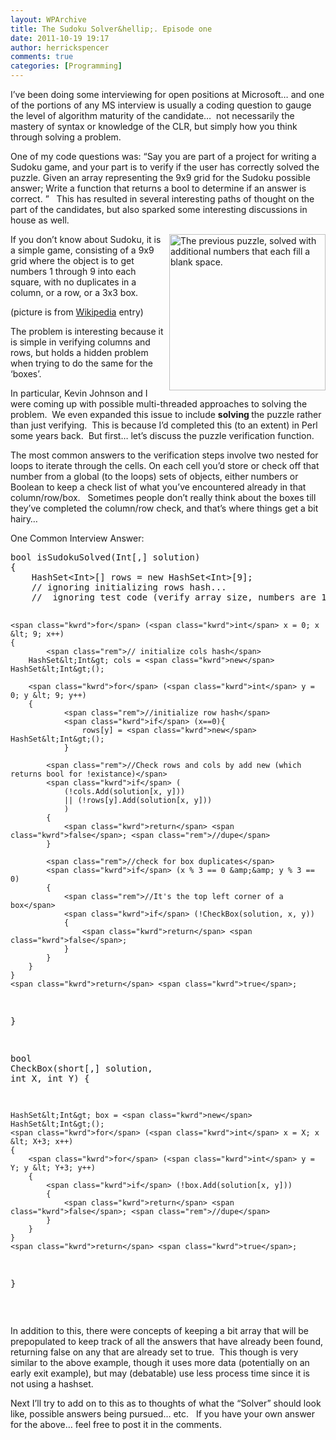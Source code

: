 ```yaml
---
layout: WPArchive
title: The Sudoku Solver&hellip;. Episode one
date: 2011-10-19 19:17
author: herrickspencer
comments: true
categories: [Programming]
---
```

<p>I’ve been doing some interviewing for open positions at Microsoft… and one of the portions of any MS interview is usually a coding question to gauge the level of algorithm maturity of the candidate…&nbsp; not necessarily the mastery of syntax or knowledge of the CLR, but simply how you think through solving a problem. </p> <p>One of my code questions was: “Say you are part of a project for writing a Sudoku game, and your part is to verify if the user has correctly solved the puzzle. Given an array representing the 9x9 grid for the Sudoku possible answer; Write a function that returns a bool to determine if an answer is correct. ”&nbsp;&nbsp; This has resulted in several interesting paths of thought on the part of the candidates, but also sparked some interesting discussions in house as well.</p> <p><a href="http://en.wikipedia.org/wiki/Sudoku"><img style="display:inline;float:right;margin:0 0 0 5px;" alt="The previous puzzle, solved with additional numbers that each fill a blank space." align="right" src="http://upload.wikimedia.org/wikipedia/commons/thumb/3/31/Sudoku-by-L2G-20050714_solution.svg/250px-Sudoku-by-L2G-20050714_solution.svg.png" width="250" height="250"></a>If you don’t know about Sudoku, it is a simple game, consisting of a 9x9 grid where the object is to get numbers 1 through 9 into each square, with no duplicates in a column, or a row, or a 3x3 box.</p> <p>(picture is from <a href="http://en.wikipedia.org/wiki/Sudoku" target="_blank">Wikipedia</a> entry)</p> <p>The problem is interesting because it is simple in verifying columns and rows, but holds a hidden problem when trying to do the same for the ‘boxes’.</p> <p>In particular, Kevin Johnson and I were coming up with possible multi-threaded approaches to solving the problem.&nbsp; We even expanded this issue to include <strong>solving </strong>the puzzle rather than just verifying.&nbsp; This is because I’d completed this (to an extent) in Perl some years back.&nbsp; But first… let’s discuss the puzzle verification function.</p> <p>The most common answers to the verification steps involve two nested for loops to iterate through the cells. On each cell you’d store or check off that number from a global (to the loops) sets of objects, either numbers or Boolean to keep a check list of what you’ve encountered already in that column/row/box.&nbsp;&nbsp; Sometimes people don’t really think about the boxes till they’ve completed the column/row check, and that’s where things get a bit hairy…</p> <p>One Common Interview Answer:</p><pre class="csharpcode"><span class="kwrd">bool</span> isSudokuSolved(Int[,] solution)
{
    HashSet&lt;Int&gt;[] rows = <span class="kwrd">new</span> HashSet&lt;Int&gt;[9];
    <span class="rem">// ignoring initializing rows hash...</span>
    <span class="rem">//  ignoring test code (verify array size, numbers are 1-9 etc...)</span>

    <span class="kwrd">for</span> (<span class="kwrd">int</span> x = 0; x &lt; 9; x++)
    {
            <span class="rem">// initialize cols hash</span>
        HashSet&lt;Int&gt; cols = <span class="kwrd">new</span> HashSet&lt;Int&gt;();
        
        <span class="kwrd">for</span> (<span class="kwrd">int</span> y = 0; y &lt; 9; y++)
        {
                <span class="rem">//initialize row hash</span>
                <span class="kwrd">if</span> (x==0){         
                    rows[y] = <span class="kwrd">new</span> HashSet&lt;Int&gt;();
                }

            <span class="rem">//Check rows and cols by add new (which returns bool for !existance)</span>
            <span class="kwrd">if</span> (
                (!cols.Add(solution[x, y]))
                || (!rows[y].Add(solution[x, y]))
                )
            {
                <span class="kwrd">return</span> <span class="kwrd">false</span>; <span class="rem">//dupe</span>
            }
            
            <span class="rem">//check for box duplicates</span>
            <span class="kwrd">if</span> (x % 3 == 0 &amp;&amp; y % 3 == 0)
            {
                <span class="rem">//It's the top left corner of a box</span>
                <span class="kwrd">if</span> (!CheckBox(solution, x, y))
                {
                    <span class="kwrd">return</span> <span class="kwrd">false</span>;
                }
            }
        }
    }
    <span class="kwrd">return</span> <span class="kwrd">true</span>;
}

<span class="kwrd">bool</span> CheckBox(<span class="kwrd">short</span>[,] solution, <span class="kwrd">int</span> X, <span class="kwrd">int</span> Y)
{

    HashSet&lt;Int&gt; box = <span class="kwrd">new</span> HashSet&lt;Int&gt;();
    <span class="kwrd">for</span> (<span class="kwrd">int</span> x = X; x &lt; X+3; x++)
    {
        <span class="kwrd">for</span> (<span class="kwrd">int</span> y = Y; y &lt; Y+3; y++)
        {
            <span class="kwrd">if</span> (!box.Add(solution[x, y]))
            {
                <span class="kwrd">return</span> <span class="kwrd">false</span>; <span class="rem">//dupe</span>
            }
        }
    }
    <span class="kwrd">return</span> <span class="kwrd">true</span>;
}</pre>
<p>&nbsp;</p>
<p>In addition to this, there were concepts of keeping a bit array that will be prepopulated to keep track of all the answers that have already been found, returning false on any that are already set to true.&nbsp; This though is very similar to the above example, though it uses more data (potentially on an early exit example), but may (debatable) use less process time since it is not using a hashset.</p>
<p>Next I’ll try to add on to this as to thoughts of what the “Solver” should look like, possible answers being pursued… etc.&nbsp;&nbsp; If you have your own answer for the above… feel free to post it in the comments.</p>
